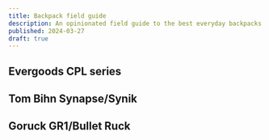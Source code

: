 ```yaml
---
title: Backpack field guide
description: An opinionated field guide to the best everyday backpacks.
published: 2024-03-27
draft: true
---
```


## Evergoods CPL series

## Tom Bihn Synapse/Synik

## Goruck GR1/Bullet Ruck
